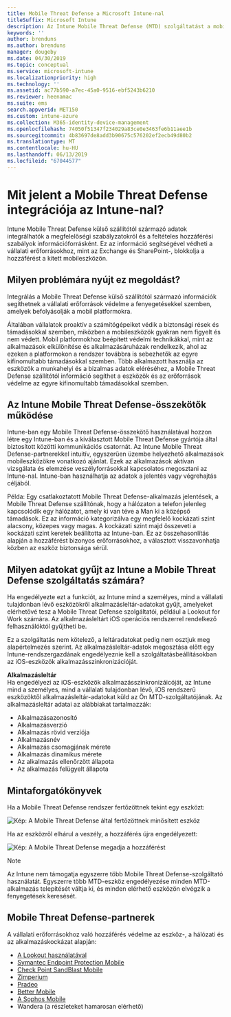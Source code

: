 ```yaml
---
title: Mobile Threat Defense a Microsoft Intune-nal
titleSuffix: Microsoft Intune
description: Az Intune Mobile Threat Defense (MTD) szolgáltatást a mobileszköz-védelmi partnerével együtt használva eszközkockázaton alapuló módon védheti meg a vállalati erőforrásokhoz való hozzáférést.
keywords: ''
author: brenduns
ms.author: brenduns
manager: dougeby
ms.date: 04/30/2019
ms.topic: conceptual
ms.service: microsoft-intune
ms.localizationpriority: high
ms.technology: ''
ms.assetid: ac77b590-a7ec-45a0-9516-ebf5243b6210
ms.reviewer: heenamac
ms.suite: ems
search.appverid: MET150
ms.custom: intune-azure
ms.collection: M365-identity-device-management
ms.openlocfilehash: 74050f51347f234029a83ce0e3463fe6b11aee1b
ms.sourcegitcommit: 4b83697de8add3b90675c576202ef2ecb49d80b2
ms.translationtype: MT
ms.contentlocale: hu-HU
ms.lasthandoff: 06/13/2019
ms.locfileid: "67044577"
---
```

# <a name="what-is-mobile-threat-defense-integration-with-intune"></a>Mit jelent a Mobile Threat Defense integrációja az Intune-nal?
Intune Mobile Threat Defense külső szállítótól származó adatok integrálhatók a megfelelőségi szabályzatokról és a feltételes hozzáférési szabályok információforrásként. Ez az információ segítségével védheti a vállalati erőforrásokhoz, mint az Exchange és SharePoint-, blokkolja a hozzáférést a kitett mobileszközön.  

## <a name="what-problem-does-this-solve"></a>Milyen problémára nyújt ez megoldást?
Integrálás a Mobile Threat Defense külső szállítótól származó információk segíthetnek a vállalati erőforrások védelme a fenyegetésekkel szemben, amelyek befolyásolják a mobil platformokra.  

Általában vállalatok proaktív a számítógépeiket védik a biztonsági rések és támadásokkal szemben, miközben a mobileszközök gyakran nem figyelt és nem védett. Mobil platformokhoz beépített védelmi technikákkal, mint az alkalmazások elkülönítése és alkalmazásáruházak rendelkezik, ahol az ezeken a platformokon a rendszer továbbra is sebezhetők az egyre kifinomultabb támadásokkal szemben. Több alkalmazott használja az eszközök a munkahelyi és a bizalmas adatok eléréséhez, a Mobile Threat Defense szállítótól információ segíthet a eszközök és az erőforrások védelme az egyre kifinomultabb támadásokkal szemben.  

## <a name="how-do-the-intune-mobile-threat-defense-connectors-work"></a>Az Intune Mobile Threat Defense-összekötők működése

Intune-ban egy Mobile Threat Defense-összekötő használatával hozzon létre egy Intune-ban és a kiválasztott Mobile Threat Defense gyártója által biztosított közötti kommunikációs csatornát. Az Intune Mobile Threat Defense-partnerekkel intuitív, egyszerűen üzembe helyezhető alkalmazások mobileszközökre vonatkozó ajánlat. Ezek az alkalmazások aktívan vizsgálata és elemzése veszélyforrásokkal kapcsolatos megosztani az Intune-nal. Intune-ban használhatja az adatok a jelentés vagy végrehajtás céljából.  

Példa: Egy csatlakoztatott Mobile Threat Defense-alkalmazás jelentések, a Mobile Threat Defense szállítónak, hogy a hálózaton a telefon jelenleg kapcsolódik egy hálózatot, amely ki van téve a Man ki a középső támadások. Ez az információ kategorizálva egy megfelelő kockázati szint alacsony, közepes vagy magas. A kockázati szint majd összeveti a kockázati szint keretek beállította az Intune-ban. Ez az összehasonlítás alapján a hozzáférést bizonyos erőforrásokhoz, a választott visszavonhatja közben az eszköz biztonsága sérül.

## <a name="what-data-does-intune-collect-for-mobile-threat-defense"></a>Milyen adatokat gyűjt az Intune a Mobile Threat Defense szolgáltatás számára?

Ha engedélyezte ezt a funkciót, az Intune mind a személyes, mind a vállalati tulajdonban lévő eszközökről alkalmazásleltár-adatokat gyűjt, amelyeket elérhetővé tesz a Mobile Threat Defense szolgáltatói, például a Lookout for Work számára. Az alkalmazásleltárt iOS operációs rendszerrel rendelkező felhasználóktól gyűjtheti be.

Ez a szolgáltatás nem kötelező, a leltáradatokat pedig nem osztjuk meg alapértelmezés szerint. Az alkalmazásleltár-adatok megosztása előtt egy Intune-rendszergazdának engedélyeznie kell a szolgáltatásbeállításokban az iOS-eszközök alkalmazásszinkronizációját.

**Alkalmazásleltár**  
Ha engedélyezi az iOS-eszközök alkalmazásszinkronizáicóját, az Intune mind a személyes, mind a vállalati tulajdonban lévő, iOS rendszerű eszközöktől alkalmazásleltár-adatokat küld az Ön MTD-szolgáltatójának. Az alkalmazásleltár adatai az alábbiakat tartalmazzák:

 - Alkalmazásazonosító
 - Alkalmazásverzió
 - Alkalmazás rövid verziója
 - Alkalmazásnév
 - Alkalmazás csomagjának mérete
 - Alkalmazás dinamikus mérete
 - Az alkalmazás ellenőrzött állapota
 - Az alkalmazás felügyelt állapota

## <a name="sample-scenarios"></a>Mintaforgatókönyvek

Ha a Mobile Threat Defense rendszer fertőzöttnek tekint egy eszközt:

![Kép: A Mobile Threat Defense által fertőzöttnek minősített eszköz](./media/MTD-image-1.png)

Ha az eszközről elhárul a veszély, a hozzáférés újra engedélyezett:

![Kép: A Mobile Threat Defense megadja a hozzáférést](./media/MTD-image-2.png)

> [!NOTE] 
> Az Intune nem támogatja egyszerre több Mobile Threat Defense-szolgáltató használatát. Egyszerre több MTD-eszköz engedélyezése minden MTD-alkalmazás telepítését váltja ki, és minden elérhető eszközön elvégzik a fenyegetések keresését.

## <a name="mobile-threat-defense-partners"></a>Mobile Threat Defense-partnerek

A vállalati erőforrásokhoz való hozzáférés védelme az eszköz-, a hálózati és az alkalmazáskockázat alapján:

- [A Lookout használatával](lookout-mobile-threat-defense-connector.md)
- [Symantec Endpoint Protection Mobile](skycure-mobile-threat-defense-connector.md)
- [Check Point SandBlast Mobile](checkpoint-sandblast-mobile-mobile-threat-defense-connector.md)
- [Zimperium](zimperium-mobile-threat-defense-connector.md)
- [Pradeo](pradeo-mobile-threat-defense-connector.md)
- [Better Mobile](better-mobile-threat-defense-connector.md)
- [A Sophos Mobile](sophos-mtd-connector.md)
- Wandera (a részleteket hamarosan elérhető)
